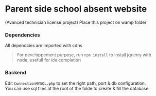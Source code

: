 # Parent side school absent website
(Avanced technician license project)
Place this project on wamp folder

### Dependencies
All dependcies are imported with cdns
> For developpement purpose, run `npm install` to install jquerry with node, usefull for ide completion

### Backend
Edit `ConnectionMYSQL.php` to set the right path, port & db configuration.<br>
You can use sql files at the root of the folde to create & fill the database
